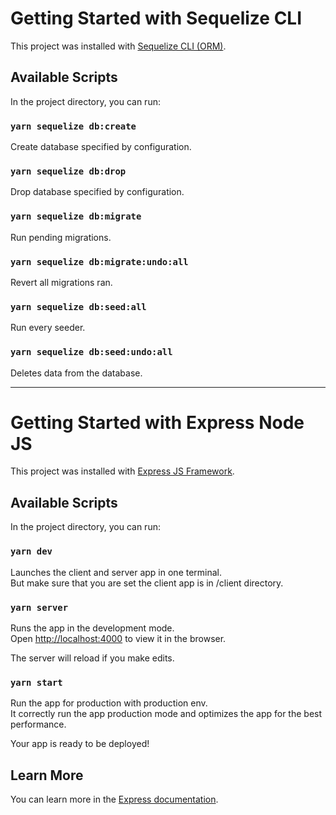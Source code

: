 # Getting Started with Sequelize CLI

This project was installed with [Sequelize CLI (ORM)](https://sequelize.org/docs/v6/getting-started).

## Available Scripts

In the project directory, you can run:

### `yarn sequelize db:create`

Create database specified by configuration.

### `yarn sequelize db:drop`

Drop database specified by configuration.

### `yarn sequelize db:migrate`

Run pending migrations.

### `yarn sequelize db:migrate:undo:all`

Revert all migrations ran.

### `yarn sequelize db:seed:all`

Run every seeder.

### `yarn sequelize db:seed:undo:all`

Deletes data from the database.

---

# Getting Started with Express Node JS

This project was installed with [Express JS Framework](https://expressjs.com/en/starter/installing.html).

## Available Scripts

In the project directory, you can run:

### `yarn dev`

Launches the client and server app in one terminal.\
But make sure that you are set the client app is in /client directory.

### `yarn server`

Runs the app in the development mode.\
Open [http://localhost:4000](http://localhost:4000) to view it in the browser.

The server will reload if you make edits.

### `yarn start`

Run the app for production with production env.\
It correctly run the app production mode and optimizes the app for the best performance.

Your app is ready to be deployed!

## Learn More

You can learn more in the [Express documentation](https://expressjs.com).
